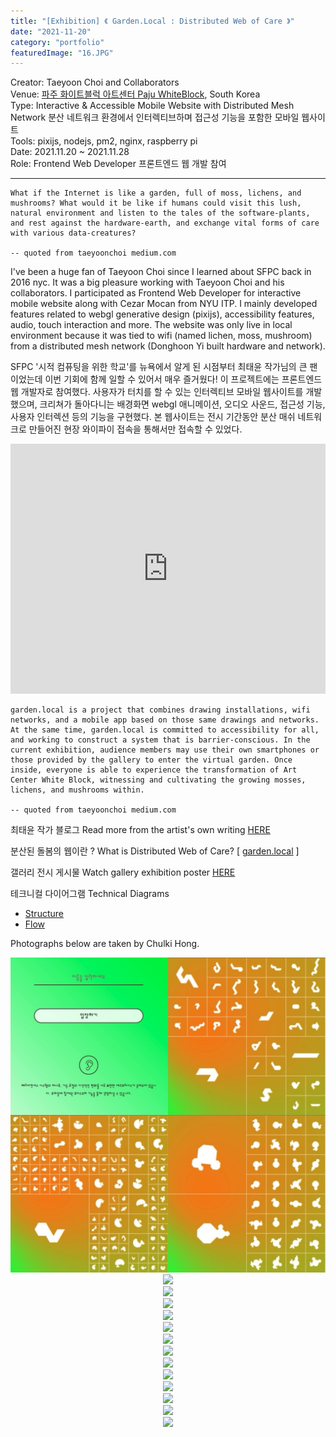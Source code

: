 ```yaml
---
title: "[Exhibition] 《 Garden.Local : Distributed Web of Care 》"
date: "2021-11-20"
category: "portfolio"
featuredImage: "16.JPG"
---
```


<div class="intro">
Creator: Taeyoon Choi and Collaborators <br />
Venue: <a target="_blank" rel="noreferrer" href="https://whiteblock.org/%EC%A0%84%EC%8B%9C/view/2792034">파주 화이트블럭 아트센터 Paju WhiteBlock</a>, South Korea <br />
Type: Interactive & Accessible Mobile Website with Distributed Mesh Network 분산 네트워크 환경에서 인터렉티브하며 접근성 기능을 포함한 모바일 웹사이트 <br />
Tools: pixijs, nodejs, pm2, nginx, raspberry pi<br />
Date: 2021.11.20 ~ 2021.11.28 <br />
Role: Frontend Web Developer 프론트엔드 웹 개발 참여
</div>
<hr />

```
What if the Internet is like a garden, full of moss, lichens, and mushrooms? What would it be like if humans could visit this lush, natural environment and listen to the tales of the software-plants, and rest against the hardware-earth, and exchange vital forms of care with various data-creatures?

-- quoted from taeyoonchoi medium.com
```

I've been a huge fan of Taeyoon Choi since I learned about SFPC back in 2016 nyc. It was a big pleasure working with Taeyoon Choi and his collaborators. I participated as Frontend Web Developer for interactive mobile website along with Cezar Mocan from NYU ITP. I mainly developed features related to webgl generative design (pixijs), accessibility features, audio, touch interaction and more. The website was only live in local environment because it was tied to wifi (named lichen, moss, mushroom) from a distributed mesh network (Donghoon Yi built hardware and network).

SFPC '시적 컴퓨팅을 위한 학교'를 뉴욕에서 알게 된 시점부터 최태윤 작가님의 큰 팬이었는데 이번 기회에 함께 일할 수 있어서 매우 즐거웠다! 이 프로젝트에는 프론트엔드 웹 개발자로 참여했다. 사용자가 터치를 할 수 있는 인터렉티브 모바일 웹사이트를 개발했으며, 크리쳐가 돌아다니는 배경화면 webgl 애니메이션, 오디오 사운드, 접근성 기능, 사용자 인터렉션 등의 기능을 구현했다. 본 웹사이트는 전시 기간동안 분산 매쉬 네트워크로 만들어진 현장 와이파이 접속을 통해서만 접속할 수 있었다.

<iframe width="100%" height="400" src="https://www.youtube.com/embed/4rHwXSdUtBs" title="YouTube video player" frameborder="0" allow="accelerometer; autoplay; clipboard-write; encrypted-media; gyroscope; picture-in-picture" allowfullscreen></iframe>

```
garden.local is a project that combines drawing installations, wifi networks, and a mobile app based on those same drawings and networks. At the same time, garden.local is committed to accessibility for all, and working to construct a system that is barrier-conscious. In the current exhibition, audience members may use their own smartphones or those provided by the gallery to enter the virtual garden. Once inside, everyone is able to experience the transformation of Art Center White Block, witnessing and cultivating the growing mosses, lichens, and mushrooms within.

-- quoted from taeyoonchoi medium.com
```

최태윤 작가 블로그 Read more from the artist's own writing [HERE](https://tchoi8.medium.com/distributed-web-of-care-garden-local-1b8976f38606)

분산된 돌봄의 웹이란 ? What is Distributed Web of Care? [ [garden.local](http://distributedweb.care/) ]

갤러리 전시 게시물 Watch gallery exhibition poster [HERE](https://whiteblock.org/%EC%A0%84%EC%8B%9C/view/2792034)

테크니컬 다이어그램 Technical Diagrams

- [Structure](https://www.figma.com/file/w2HzFecg65sds39SEc4S6Z/Software-Diagram?node-id=0%3A1)
- [Flow](https://www.figma.com/file/w2HzFecg65sds39SEc4S6Z/Software-Diagram?node-id=9%3A4)

Photographs below are taken by Chulki Hong.

<figure style="display: block; margin: 0 auto; text-align: center">
<img src="dwcgrid.jpg">
<figcaption></figcaption>
</figure>

<figure style="display: block; margin: 0 auto; text-align: center">
<img src="4.JPG">
<figcaption></figcaption>
</figure>

<figure style="display: block; margin: 0 auto; text-align: center">
<img src="10.JPG">
<figcaption></figcaption>
</figure>

<figure style="display: block; margin: 0 auto; text-align: center">
<img src="11.JPG">
<figcaption></figcaption>
</figure>

<figure style="display: block; margin: 0 auto; text-align: center">
<img src="12.JPG">
<figcaption></figcaption>
</figure>

<figure style="display: block; margin: 0 auto; text-align: center">
<img src="6.JPG">
<figcaption></figcaption>
</figure>

<figure style="display: block; margin: 0 auto; text-align: center">
<img src="8.JPG">
<figcaption></figcaption>
</figure>

<figure style="display: block; margin: 0 auto; text-align: center">
<img src="9.JPG">
<figcaption></figcaption>
</figure>

<figure style="display: block; margin: 0 auto; text-align: center">
<img src="15.JPG">
<figcaption></figcaption>
</figure>

<figure style="display: block; margin: 0 auto; text-align: center">
<img src="16.JPG">
<figcaption></figcaption>
</figure>

<figure style="display: block; margin: 0 auto; text-align: center">
<img src="13.JPG">
<figcaption></figcaption>
</figure>

<figure style="display: block; margin: 0 auto; text-align: center">
<img src="14.JPG">
<figcaption></figcaption>
</figure>

<figure style="display: block; margin: 0 auto; text-align: center">
<img src="1.JPG">
<figcaption></figcaption>
</figure>

<figure style="display: block; margin: 0 auto; text-align: center">
<img src="3.JPG">
<figcaption></figcaption>
</figure>
